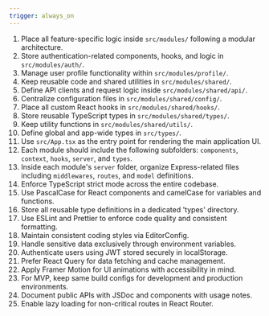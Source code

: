 ```yaml
---
trigger: always_on
---
```


1. Place all feature-specific logic inside `src/modules/` following a modular architecture.
2. Store authentication-related components, hooks, and logic in `src/modules/auth/`.
3. Manage user profile functionality within `src/modules/profile/`.
4. Keep reusable code and shared utilities in `src/modules/shared/`.
5. Define API clients and request logic inside `src/modules/shared/api/`.
6. Centralize configuration files in `src/modules/shared/config/`.
7. Place all custom React hooks in `src/modules/shared/hooks/`.
8. Store reusable TypeScript types in `src/modules/shared/types/`.
9. Keep utility functions in `src/modules/shared/utils/`.
10. Define global and app-wide types in `src/types/`.
11. Use `src/App.tsx` as the entry point for rendering the main application UI.
12. Each module should include the following subfolders: `components`, `context`, `hooks`, `server`, and `types`.
13. Inside each module's `server` folder, organize Express-related files including `middlewares`, `routes`, and `model` definitions.
14. Enforce TypeScript strict mode across the entire codebase.
15. Use PascalCase for React components and camelCase for variables and functions.
16. Store all reusable type definitions in a dedicated 'types' directory.
17. Use ESLint and Prettier to enforce code quality and consistent formatting.
18. Maintain consistent coding styles via EditorConfig.
19. Handle sensitive data exclusively through environment variables.
20. Authenticate users using JWT stored securely in localStorage.
21. Prefer React Query for data fetching and cache management.
22. Apply Framer Motion for UI animations with accessibility in mind.
23. For MVP, keep same build configs for development and production environments.
24. Document public APIs with JSDoc and components with usage notes.
25. Enable lazy loading for non-critical routes in React Router.
